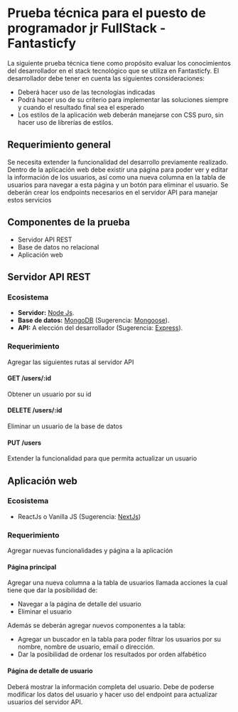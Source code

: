 # Prueba técnica para el puesto de programador jr FullStack - Fantasticfy

La siguiente prueba técnica tiene como propósito evaluar los conocimientos del desarrollador en el stack tecnológico que se utiliza en Fantasticfy. El desarrollador debe tener en cuenta las siguientes consideraciones:

- Deberá hacer uso de las tecnologías indicadas
- Podrá hacer uso de su criterio para implementar las soluciones siempre y cuando el resultado final sea el esperado
- Los estilos de la aplicación web deberán manejarse con CSS puro, sin hacer uso de librerías de estilos.

## Requerimiento general

Se necesita extender la funcionalidad del desarrollo previamente realizado. Dentro de la aplicación web debe existir una página para poder ver y editar la información de los usuarios, así como una nueva columna en la tabla de usuarios para navegar a esta página y un botón para eliminar el usuario. Se deberán crear los endpoints necesarios en el servidor API para manejar estos servicios

## Componentes de la prueba

- Servidor API REST
- Base de datos no relacional
- Aplicación web

## Servidor API REST

### Ecosistema

- **Servidor:** [Node Js](https://nodejs.org/en).
- **Base de datos:** [MongoDB](https://www.mongodb.com/) (Sugerencia: [Mongoose](https://www.npmjs.com/package/mongoose)).
- **API:** A elección del desarrollador (Sugerencia: [Express](https://www.npmjs.com/package/express)).

### Requerimiento

Agregar las siguientes rutas al servidor API

#### **GET /users/:id**

Obtener un usuario por su id

#### **DELETE /users/:id**

Eliminar un usuario de la base de datos

#### **PUT /users**

Extender la funcionalidad para que permita actualizar un usuario

## Aplicación web

### Ecosistema

- ReactJs o Vanilla JS (Sugerencia: [NextJs](https://nextjs.org/docs))

### Requerimiento

Agregar nuevas funcionalidades y página a la aplicación

#### Página principal

Agregar una nueva columna a la tabla de usuarios llamada acciones la cual tiene que dar la posibilidad de:

- Navegar a la página de detalle del usuario
- Eliminar el usuario

Además se deberán agregar nuevos componentes a la tabla:

- Agregar un buscador en la tabla para poder filtrar los usuarios por su nombre, nombre de usuario, email o dirección.
- Dar la posibilidad de ordenar los resultados por orden alfabético

#### Página de detalle de usuario

Deberá mostrar la información completa del usuario. Debe de poderse modificar los datos del usuario y hacer uso del endpoint para actualizar usuarios del servidor API.
